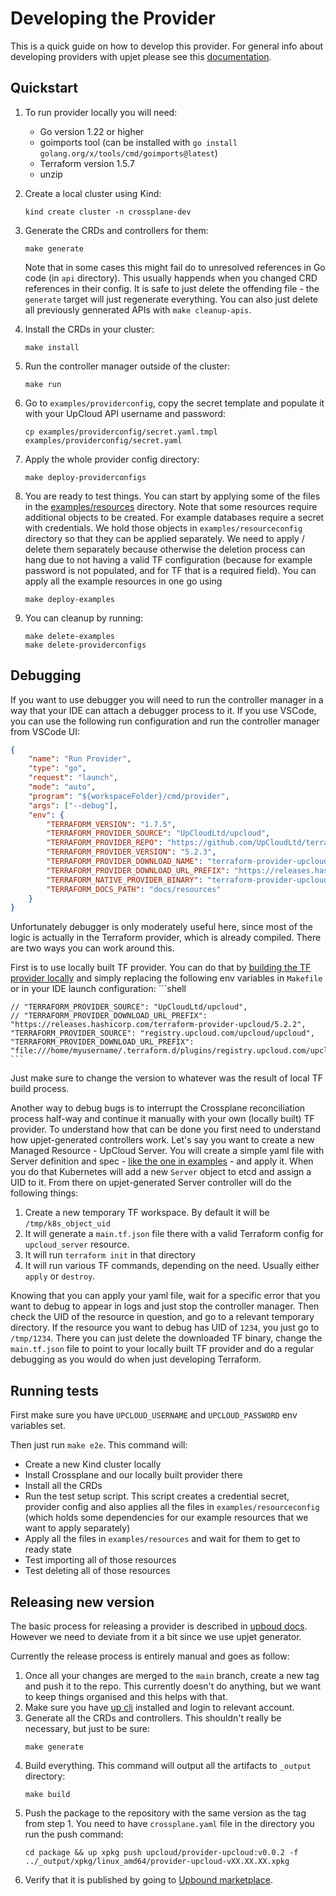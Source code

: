 # Developing the Provider

This is a quick guide on how to develop this provider. For general info about developing providers with upjet please see this [documentation](https://github.com/crossplane/upjet/blob/main/docs/README.md).

## Quickstart

1. To run provider locally you will need:
    - Go version 1.22 or higher
    - goimports tool (can be installed with `go install golang.org/x/tools/cmd/goimports@latest`)
    - Terraform version 1.5.7
    - unzip

2. Create a local cluster using Kind:
    ```
    kind create cluster -n crossplane-dev
    ```

3. Generate the CRDs and controllers for them:
    ```
    make generate
    ```
    Note that in some cases this might fail do to unresolved references in Go code (in `api` directory). This usually happends when you changed CRD references in their config. It is safe to just delete the offending file - the `generate` target will just regenerate everything. You can also just delete all previously gennerated APIs with `make cleanup-apis`.

4. Install the CRDs in your cluster:
    ```
    make install
    ```

5. Run the controller manager outside of the cluster:
    ```
    make run
    ```

6. Go to `examples/providerconfig`, copy the secret template and populate it with your UpCloud API username and password:
    ```
    cp examples/providerconfig/secret.yaml.tmpl examples/providerconfig/secret.yaml
    ```

7. Apply the whole provider config directory:
    ```
    make deploy-providerconfigs
    ```

8. You are ready to test things. You can start by applying some of the files in the [examples/resources](examples/resources/) directory. Note that some resources require additional objects to be created. For example databases require a secret with credentials. We hold those objects in `examples/resourceconfig` directory so that they can be applied separately. We need to apply / delete them separately because otherwise the deletion process can hang due to not having a valid TF configuration (because for example password is not populated, and for TF that is a required field). You can apply all the example resources in one go using
    ```
    make deploy-examples
    ```

9. You can cleanup by running:
    ```
    make delete-examples
    make delete-providerconfigs
    ```


## Debugging

If you want to use debugger you will need to run the controller manager in a way that your IDE can attach a debugger process to it.
If you use VSCode, you can use the following run configuration and run the controller manager from VSCode UI:
   ```json
   {
       "name": "Run Provider",
       "type": "go",
       "request": "launch",
       "mode": "auto",
       "program": "${workspaceFolder}/cmd/provider",
       "args": ["--debug"],
       "env": {
           "TERRAFORM_VERSION": "1.7.5",
           "TERRAFORM_PROVIDER_SOURCE": "UpCloudLtd/upcloud",
           "TERRAFORM_PROVIDER_REPO": "https://github.com/UpCloudLtd/terraform-provider-upcloud",
           "TERRAFORM_PROVIDER_VERSION": "5.2.3",
           "TERRAFORM_PROVIDER_DOWNLOAD_NAME": "terraform-provider-upcloud",
           "TERRAFORM_PROVIDER_DOWNLOAD_URL_PREFIX": "https://releases.hashicorp.com/terraform-provider-upcloud/5.2.2",
           "TERRAFORM_NATIVE_PROVIDER_BINARY": "terraform-provider-upcloud_v5.2.3",
           "TERRAFORM_DOCS_PATH": "docs/resources"
       }
   }
   ```

Unfortunately debugger is only moderately useful here, since most of the logic is actually in the Terraform provider, which is already compiled. There are two ways you can work around this.

First is to use locally built TF provider. You can do that by [building the TF provider locally](https://github.com/UpCloudLtd/terraform-provider-upcloud/blob/main/DEVELOPING.md) and simply replacing the following env variables in `Makefile` or in your IDE launch configuration:
    ```shell

    // "TERRAFORM_PROVIDER_SOURCE": "UpCloudLtd/upcloud",
    // "TERRAFORM_PROVIDER_DOWNLOAD_URL_PREFIX": "https://releases.hashicorp.com/terraform-provider-upcloud/5.2.2",
    "TERRAFORM_PROVIDER_SOURCE": "registry.upcloud.com/upcloud/upcloud",
    "TERRAFORM_PROVIDER_DOWNLOAD_URL_PREFIX": "file:///home/myusername/.terraform.d/plugins/registry.upcloud.com/upcloud/upcloud/5.2.3",
    ```
Just make sure to change the version to whatever was the result of local TF build process.


Another way to debug bugs is to interrupt the Crossplane reconciliation process half-way and continue it manually with your own (locally built) TF provider. To understand how that can be done you first need to understand how upjet-generated controllers work.
Let's say you want to create a new Managed Resource - UpCloud Server. You will create a simple yaml file with Server definition and spec - [like the one in examples](examples/resources/server.yaml) - and apply it. When you do that Kubernetes will add a new `Server` object to etcd and assign a UID to it.
From there on upjet-generated Server controller will do the following things:
1. Create a new temporary TF workspace. By default it will be `/tmp/k8s_object_uid`
2. It will generate a `main.tf.json` file there with a valid Terraform config for `upcloud_server` resource.
3. It will run `terraform init` in that directory
4. It will run various TF commands, depending on the need. Usually either `apply` or `destroy`.

Knowing that you can apply your yaml file, wait for a specific error that you want to debug to appear in logs and just stop the controller manager. Then check the UID of the resource in question, and go to a relevant temporary directory. If the resource you want to debug has UID of `1234`, you just go to `/tmp/1234`. There you can just delete the downloaded TF binary, change the `main.tf.json` file to point to your locally built TF provider and do a regular debugging as you would do when just developing Terraform.

## Running tests

First make sure you have `UPCLOUD_USERNAME` and `UPCLOUD_PASSWORD` env variables set.

Then just run `make e2e`. This command will:
- Create a new Kind cluster locally
- Install Crossplane and our locally built provider there
- Install all the CRDs
- Run the test setup script. This script creates a credential secret, provider config and also applies all the files in `examples/resourceconfig` (which holds some dependencies for our example resources that we want to apply separately)
- Apply all the files in `examples/resources` and wait for them to get to ready state
- Test importing all of those resources
- Test deleting all of those resources

## Releasing new version

The basic process for releasing a provider is described in [upboud docs](https://docs.upbound.io/upbound-marketplace/packages/#publishing-public-packages). However we need to deviate from it a bit since we use upjet generator. 

Currently the release process is entirely manual and goes as follow:
1. Once all your changes are merged to the `main` branch, create a new tag and push it to the repo. This currently doesn't do anything, but we want to keep things organised and this helps with that.
2. Make sure you have [up cli](https://docs.upbound.io/reference/cli/) installed and login to relevant account.
3. Generate all the CRDs and controllers. This shouldn't really be necessary, but just to be sure:
    ```
    make generate
    ```
4. Build everything. This command will output all the artifacts to `_output` directory:
    ```
    make build
    ```
5. Push the package to the repository with the same version as the tag from step 1. You need to have `crossplane.yaml` file in the directory you run the push command:
    ```
    cd package && up xpkg push upcloud/provider-upcloud:v0.0.2 -f ../_output/xpkg/linux_amd64/provider-upcloud-vXX.XX.XX.xpkg
    ```
6. Verify that it is published by going to [Upbound marketplace](https://marketplace.upbound.io/account/upcloud/provider-upcloud).
